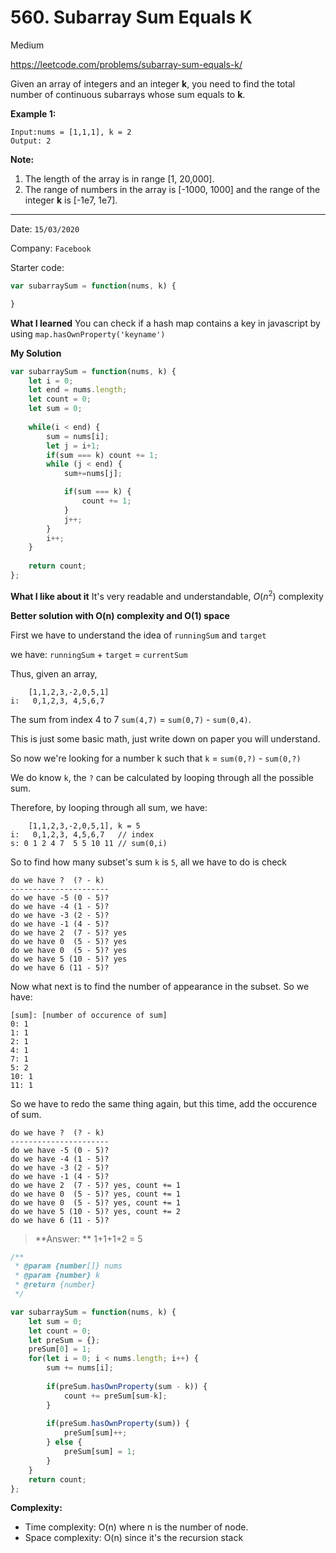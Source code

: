 # 560. Subarray Sum Equals K

<Badge type="warning">Medium</Badge>

<Note>https://leetcode.com/problems/subarray-sum-equals-k/</Note>

Given an array of integers and an integer **k**, you need to find the total number of continuous subarrays whose sum equals to **k**.

**Example 1:**

```
Input:nums = [1,1,1], k = 2
Output: 2
```



**Note:**

1.  The length of the array is in range [1, 20,000].
2.  The range of numbers in the array is [-1000, 1000] and the range of the integer **k** is [-1e7, 1e7].

----

Date: `15/03/2020`

Company: `Facebook`

Starter code:

```js
var subarraySum = function(nums, k) {

}
```

**What I learned** You can check if a hash map contains a key in javascript by using `map.hasOwnProperty('keyname')`

**My Solution**

```js
var subarraySum = function(nums, k) {
    let i = 0; 
    let end = nums.length;
    let count = 0;
    let sum = 0;
    
    while(i < end) {
        sum = nums[i];
        let j = i+1;
        if(sum === k) count += 1;
        while (j < end) {
            sum+=nums[j];

            if(sum === k) {
                count += 1;
            }   
            j++;
        }
        i++;
    }
    
    return count;
};
```

**What I like about it** It's very readable and understandable, $O(n^2)$ complexity







**Better solution with O(n) complexity and O(1) space**

First we have to understand the idea of `runningSum` and `target`

we have: `runningSum` + `target` = `currentSum`



Thus, given an array, 

```
	[1,1,2,3,-2,0,5,1]
i:   0,1,2,3, 4,5,6,7
```

The sum from index 4 to 7 `sum(4,7)` = `sum(0,7)` - `sum(0,4)`. 

This is just some basic math, just write down on paper you will understand.



So now we're looking for a number k such that `k` = `sum(0,?)` - `sum(0,?)` 

We do know `k`, the `?` can be calculated by looping through all the possible sum.



Therefore, by looping through all sum, we have:

```
	[1,1,2,3,-2,0,5,1], k = 5
i:   0,1,2,3, 4,5,6,7   // index
s: 0 1 2 4 7  5 5 10 11 // sum(0,i)
```

So to find how many subset's sum `k` is `5`, all we have to do is check

```
do we have ?  (? - k)
----------------------
do we have -5 (0 - 5)?
do we have -4 (1 - 5)?
do we have -3 (2 - 5)?
do we have -1 (4 - 5)?
do we have 2  (7 - 5)? yes
do we have 0  (5 - 5)? yes
do we have 0  (5 - 5)? yes
do we have 5 (10 - 5)? yes
do we have 6 (11 - 5)?
```

Now what next is to find the number of appearance in the subset. So we have:

```
[sum]: [number of occurence of sum]
0: 1
1: 1
2: 1
4: 1
7: 1
5: 2
10: 1
11: 1
```

So we have to redo the same thing again, but this time, add the occurence of sum.

```
do we have ?  (? - k)
----------------------
do we have -5 (0 - 5)?
do we have -4 (1 - 5)?
do we have -3 (2 - 5)?
do we have -1 (4 - 5)?
do we have 2  (7 - 5)? yes, count += 1
do we have 0  (5 - 5)? yes, count += 1
do we have 0  (5 - 5)? yes, count += 1
do we have 5 (10 - 5)? yes, count += 2
do we have 6 (11 - 5)?
```

>   **Answer: ** 1+1+1+2 = 5



```js
/**
 * @param {number[]} nums
 * @param {number} k
 * @return {number}
 */

var subarraySum = function(nums, k) {
    let sum = 0;
    let count = 0;
    let preSum = {};
    preSum[0] = 1;
    for(let i = 0; i < nums.length; i++) {
        sum += nums[i];
        
        if(preSum.hasOwnProperty(sum - k)) {
            count += preSum[sum-k];
        }
        
        if(preSum.hasOwnProperty(sum)) {
            preSum[sum]++;
        } else {
            preSum[sum] = 1;
        }
    }
    return count;
};
```



**Complexity:**

-   Time complexity: O(n) where n is the number of node.
-   Space complexity: O(n) since it's the recursion stack